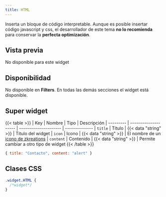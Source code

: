 ```yaml
---
title: HTML
---
```


Inserta un bloque de código interpretable. Aunque es posible insertar código javascript y css, el desarrollador de este tema **no lo recomienda** para conservar la **perfecta optimización**.

## Vista previa

No disponible para este widget

## Disponibilidad

No disponible en **Filters**. En todas las demás secciones el widget está disponible.

## Super widget

{{< table >}}
| Key       | Nombre               | Tipo                  | Descripción 
| --------- | -------------------- | --------------------- | --------------
| `title`   | Título               | {{< data "string" >}} | Titulo del widget
| `icon`    | Icono                | {{< data "string" >}} | El nombre de un [icono de zkreations](#icons)
| `content` | Contenido            | {{< data "string" >}} | Permite cambiar a otro tipo de widget
{{< /table >}}

```js
{ title: "Contacto", content: "alert" }
```

## Clases CSS

```css
.widget.HTML {
  /*widget*/
}
```